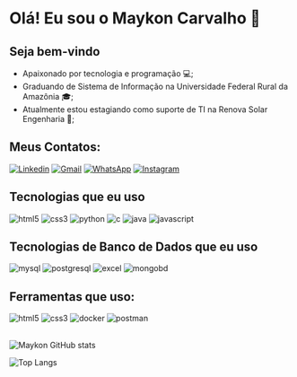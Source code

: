 # Olá! Eu sou o Maykon Carvalho 👋

<!-- [![Blog](https://img.shields.io/badge/YouTube-FF0000?style=for-the-badge&logo=youtube&logoColor=white)](https://youtu.be/cRoBt6AZgjc?si=TOwyi07TMUG3ZAl1) -->

## Seja bem-vindo
* Apaixonado por tecnologia e programação 💻;
* Graduando de Sistema de Informação na Universidade Federal Rural da Amazônia 🎓;
* Atualmente estou estagiando como suporte de TI na Renova Solar Engenharia 🚀;

## Meus Contatos:
[![Linkedin](https://img.shields.io/badge/Gmail-D14836?style=for-the-badge&logo=gmail&logoColor=white)](mailto:carvalhomaykon566@gmail.com)
[![Gmail](https://img.shields.io/badge/LinkedIn-0077B5?style=for-the-badge&logo=linkedin&logoColor=white)](https://www.linkedin.com/public-profile/settings?lipi=urn%3Ali%3Apage%3Ad_flagship3_profile_self_edit_contact-info%3BH7f%2BA3u5StOXvNytGxNV1Q%3D%3D)
[![WhatsApp](https://img.shields.io/badge/WhatsApp-25D366?style=for-the-badge&logo=whatsapp&logoColor=white)](https://wa.me/5591987286703)
[![Instagram](https://img.shields.io/badge/Instagram-E4405F?style=for-the-badge&logo=instagram&logoColor=white)](https://www.instagram.com/maykon.car027/#)

## Tecnologias que eu uso
<div class="display: inline_block">
    <img aling="center" alt="html5" src="https://img.shields.io/badge/HTML5-E34F26?style=for-the-badge&logo=html5&logoColor=white" >
    <img aling="center" alt="css3" src="https://img.shields.io/badge/CSS3-1572B6?style=for-the-badge&logo=css3&logoColor=white" >
    <img aling="center" alt="python" src="https://img.shields.io/badge/Python-14354C?style=for-the-badge&logo=python&logoColor=white">
    <img aling="center" alt="c" src="https://img.shields.io/badge/C-00599C?style=for-the-badge&logo=c&logoColor=white">
    <img aling="center" alt="java" src="https://img.shields.io/badge/Java-ED8B00?style=for-the-badge&logo=openjdk&logoColor=white">
    <img aling="center" alt="javascript" src="https://img.shields.io/badge/JavaScript-F7DF1E?style=for-the-badge&logo=javascript&logoColor=black">

</div>

## Tecnologias de Banco de Dados que eu uso
<div class="display: inline_block">
    <img aling="center" alt="mysql" src="https://img.shields.io/badge/MySQL-00000F?style=for-the-badge&logo=mysql&logoColor=white" >
    <img aling="center" alt="postgresql" src="https://img.shields.io/badge/PostgreSQL-316192?style=for-the-badge&logo=postgresql&logoColor=white">
    <img aling="center" alt="excel" src="https://img.shields.io/badge/Microsoft_Excel-217346?style=for-the-badge&logo=microsoft-excel&logoColor=white">
    <img aling="center" alt="mongobd" src="https://img.shields.io/badge/MongoDB-4EA94B?style=for-the-badge&logo=mongodb&logoColor=white">

</div>

## Ferramentas que uso:
<div class="display: inline_block">
    <img aling="center" alt="html5" src="https://img.icons8.com/color/48/000000/git.png" >
    <img aling="center" alt="css3" src="https://img.icons8.com/fluent/48/000000/github.png" >
    <img aling="center" alt="docker" src="https://img.icons8.com/color/48/000000/docker.png">
    <img aling="center" alt="postman" src="https://img.icons8.com/dusk/48/000000/postman-api.png">
</div> <br>

![Maykon GitHub stats](https://github-readme-stats.vercel.app/api?username=carvalhomaykon&show_icons=true&theme=radical)

![Top Langs](https://github-readme-stats.vercel.app/api/top-langs/?username=carvalhomaykon&hide_progress=true)

<!--  
## Últimos vídeos:
- [Criando Infinite Scroll - React Native](https://youtu.be/cRoBt6AZgjc?si=hD3zagp07hc8ag9X)
-->
